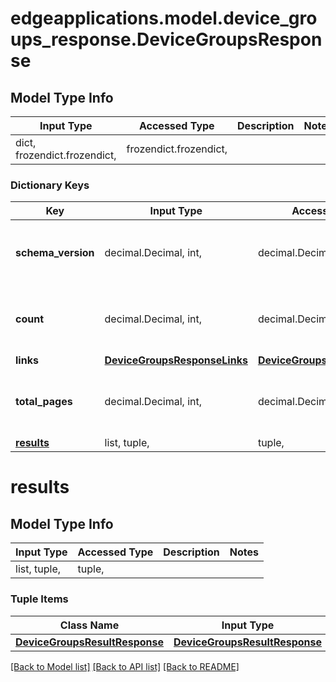 # edgeapplications.model.device_groups_response.DeviceGroupsResponse

## Model Type Info
Input Type | Accessed Type | Description | Notes
------------ | ------------- | ------------- | -------------
dict, frozendict.frozendict,  | frozendict.frozendict,  |  | 

### Dictionary Keys
Key | Input Type | Accessed Type | Description | Notes
------------ | ------------- | ------------- | ------------- | -------------
**schema_version** | decimal.Decimal, int,  | decimal.Decimal,  |  | value must be a 64 bit integer
**count** | decimal.Decimal, int,  | decimal.Decimal,  |  | value must be a 64 bit integer
**links** | [**DeviceGroupsResponseLinks**](DeviceGroupsResponseLinks.md) | [**DeviceGroupsResponseLinks**](DeviceGroupsResponseLinks.md) |  | 
**total_pages** | decimal.Decimal, int,  | decimal.Decimal,  |  | value must be a 64 bit integer
**[results](#results)** | list, tuple,  | tuple,  |  | 

# results

## Model Type Info
Input Type | Accessed Type | Description | Notes
------------ | ------------- | ------------- | -------------
list, tuple,  | tuple,  |  | 

### Tuple Items
Class Name | Input Type | Accessed Type | Description | Notes
------------- | ------------- | ------------- | ------------- | -------------
[**DeviceGroupsResultResponse**](DeviceGroupsResultResponse.md) | [**DeviceGroupsResultResponse**](DeviceGroupsResultResponse.md) | [**DeviceGroupsResultResponse**](DeviceGroupsResultResponse.md) |  | 

[[Back to Model list]](../../README.md#documentation-for-models) [[Back to API list]](../../README.md#documentation-for-api-endpoints) [[Back to README]](../../README.md)


